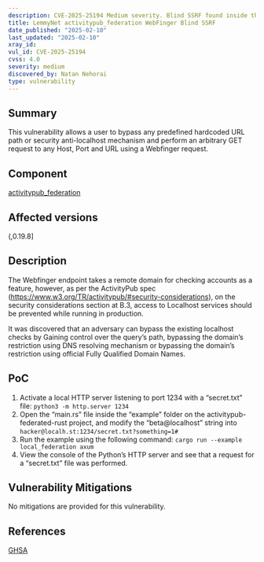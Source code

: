 ```yaml
---
description: CVE-2025-25194 Medium severity. Blind SSRF found inside the WebFinger mechanism
title: LemmyNet activitypub_federation WebFinger Blind SSRF 
date_published: "2025-02-10"
last_updated: "2025-02-10"
xray_id:
vul_id: CVE-2025-25194
cvss: 4.0
severity: medium
discovered_by: Natan Nehorai
type: vulnerability
---
```

## Summary
This vulnerability allows a user to bypass any predefined hardcoded URL path or security anti-localhost mechanism and perform an arbitrary GET request to any Host, Port and URL using a Webfinger request.

## Component

[activitypub_federation](https://crates.io/crates/activitypub-federation)



## Affected versions

(,0.19.8]



## Description

The Webfinger endpoint takes a remote domain for checking accounts as a feature, however, as per the ActivityPub spec (https://www.w3.org/TR/activitypub/#security-considerations), on the security considerations section at B.3, access to Localhost services should be prevented while running in production.

It was discovered that an adversary can bypass the existing localhost checks by Gaining control over the query’s path, bypassing the domain’s restriction using DNS resolving mechanism or bypassing the domain’s restriction using official Fully Qualified Domain Names.



## PoC



1. Activate a local HTTP server listening to port 1234 with a “secret.txt” file:
   `python3 -m http.server 1234`
2. Open the “main.rs” file inside the “example” folder on the activitypub-federated-rust project, and modify the “beta@localhost” string into `hacker@localh.st:1234/secret.txt?something=1#`
3. Run the example using the following command:
   `cargo run --example local_federation axum`
4. View the console of the Python’s HTTP server and see that a request for a “secret.txt” file was performed.




## Vulnerability Mitigations

No mitigations are provided for this vulnerability.



## References

[GHSA](https://github.com/LemmyNet/lemmy/security/advisories/GHSA-7723-35v7-qcxw)